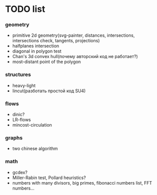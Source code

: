 # TODO list

### geometry
- primitive 2d geometry(svg-painter, distances, intersections, intersections check, tangents, projections)
- halfplanes intersection
- diagonal in polygon test
- Chan's 3d convex hull(почему авторский код не работает?)
- most-distant point of the polygon

### structures
- heavy-light
- lincut(разботать простой код SU4)

### flows
- dinic?
- LR-flows
- mincost-circulation

### graphs
- two chinese algorithm

### math
- gcdex?
- Miller-Rabin test, Pollard heuristics?
- numbers with many divisors, big primes, fibonacci numbers list, FFT numbers...
